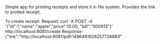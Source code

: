 Simple app for printing receipts and store it in file system. 
Provides the link to printed receipt.

To create receipt:
Request:
curl -X POST -d '{"id":1,"name":"apple","price":10.00, "bill":"000913"}' http://localhost:8081/create
Response: 
{"link":"http://localhost:8081/pdf/1496491926257726883"
